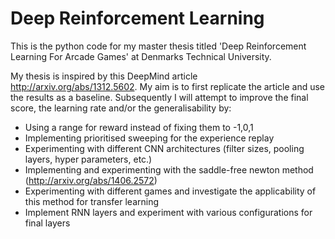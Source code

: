 # Deep Reinforcement Learning
This is the python code for my master thesis titled 'Deep Reinforcement Learning For Arcade Games' at Denmarks Technical University.

My thesis is inspired by this DeepMind article http://arxiv.org/abs/1312.5602. My aim is to first replicate the article and use the results as a baseline. Subsequently I will attempt to improve the final score, the learning rate and/or the generalisability by: 
- Using a range for reward instead of fixing them to -1,0,1
- Implementing prioritised sweeping for the experience replay
- Experimenting with different CNN architectures (filter sizes, pooling layers, hyper parameters, etc.)
- Implementing and experimenting with the saddle-free newton method (http://arxiv.org/abs/1406.2572)
- Experimenting with different games and investigate the applicability of this method for transfer learning
- Implement RNN layers and experiment with various configurations for final layers
